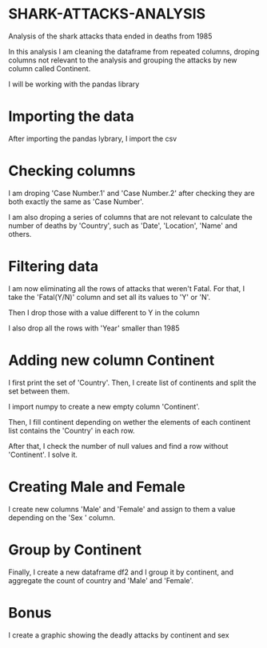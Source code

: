 # SHARK-ATTACKS-ANALYSIS
Analysis of the shark attacks thata ended in deaths from 1985

In this analysis I am cleaning the dataframe from repeated columns, droping columns not relevant to the analysis and grouping the attacks by  new column called Continent.

I will be working with the pandas library

# Importing the data

After importing the pandas lybrary, I import the csv

# Checking columns

I am droping 'Case Number.1' and 'Case Number.2' after checking they are both exactly the same as 'Case Number'.

I am also droping a series of columns that are not relevant to calculate the number of deaths by 'Country', such as 'Date', 'Location', 'Name' and others.

# Filtering data

I am now eliminating all the rows of attacks that weren't Fatal. For that, I take the 'Fatal(Y/N)' column and set all its values to 'Y' or 'N'.

Then I drop those with a value different to Y in the column

I also drop all the rows with 'Year' smaller than 1985

# Adding new column Continent

I first print the set of 'Country'. Then, I create list of continents and split the set between them.

I import numpy to create a new empty column 'Continent'.

Then, I fill continent depending on wether the elements of each continent list contains the 'Country' in each row.

After that, I check the number of null values and find a row without 'Continent'. I solve it.

# Creating Male and Female

I create new columns 'Male' and 'Female' and assign to them a value depending on the 'Sex ' column.

# Group by Continent

Finally, I create a new dataframe df2 and I group it by continent, and aggregate the count of country and 'Male' and 'Female'.

# Bonus

I create a graphic showing the deadly attacks by continent and sex
